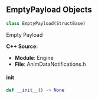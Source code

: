 ## EmptyPayload Objects

```python
class EmptyPayload(StructBase)
```

Empty Payload

**C++ Source:**

- **Module**: Engine
- **File**: AnimDataNotifications.h

<a id="unreal.EmptyPayload.__init__"></a>

#### __init__

```python
def __init__() -> None
```

<a id="unreal.BracketPayload"></a>